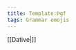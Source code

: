 ```yaml
---
title: Template:Þgf
tags: Grammar emojis
---
```


[[Dative|<span title="Dative     (Þágufall)   'Receiving'" class='emoji dative'></span>]]<noinclude>

</noinclude>